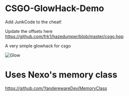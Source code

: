 # CSGO-GlowHack-Demo

Add JunkCode to the cheat!

Update the offsets here https://github.com/frk1/hazedumper/blob/master/csgo.hpp

A very simple glowhack for csgo

![Glow](https://user-images.githubusercontent.com/59589685/83937860-b1db3680-a813-11ea-9519-54c451b0c801.PNG)

# Uses Nexo's memory class
https://github.com/YanderewareDev/MemoryClass
